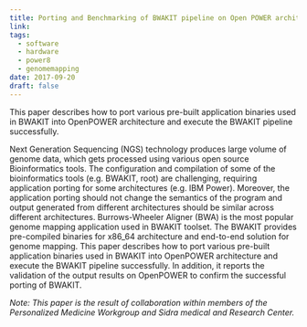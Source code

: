 ```yaml
---
title: Porting and Benchmarking of BWAKIT pipeline on Open POWER architecture
link:
tags:
  - software
  - hardware
  - power8
  - genomemapping
date: 2017-09-20
draft: false
---
```


This paper describes how to port various pre-built application binaries used in BWAKIT into OpenPOWER architecture and
execute the BWAKIT pipeline successfully.  

Next Generation Sequencing (NGS) technology produces large volume of genome data,
which gets processed using various open source Bioinformatics tools.
The configuration and compilation of some of the bioinformatics tools (e.g. BWAKIT, root) are challenging,
requiring application porting for some architectures (e.g. IBM Power).
Moreover, the application porting should not change the semantics of the program and output generated
from different architectures should be similar across different architectures.
Burrows-Wheeler Aligner (BWA) is the most popular genome mapping application used in BWAKIT toolset.
The BWAKIT provides pre-compiled binaries for x86_64 architecture and end-to-end solution for genome mapping.
This paper describes how to port various pre-built application binaries used in BWAKIT into OpenPOWER architecture and
execute the BWAKIT pipeline successfully.
In addition, it reports the validation of the output results on OpenPOWER to confirm the successful porting of BWAKIT.  

_Note: This paper is the result of collaboration within members of the Personalized Medicine Workgroup and Sidra medical and Research Center._


